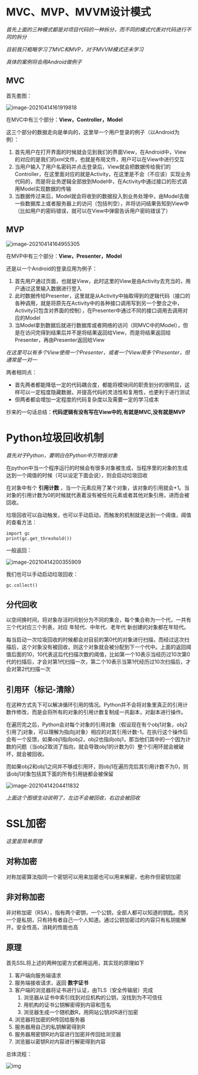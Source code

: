 # MVC、MVP、MVVM设计模式



*首先上面的三种模式都是对项目代码的一种拆分，而不同的模式代表对代码进行不同的拆分*

*目前我只粗略学习了MVC和MVP，对于MVVM模式还未学习*

*具体的案例将会用Android做例子*

## MVC

首先套图：

![image-20210414161919818](images-folder/image-20210414161919818.png)

在MVC中有三个部分：**View，Controller，Model**

这三个部分的数据走向是单向的，这里举一个用户登录的例子（以Android为例）：

1. 首先用户在打开界面的时候就会见到我们的界面View，在Android中，View的对应的是我们的xml文件，也就是布局文件，用户可以在View中进行交互
2. 当用户输入了用户名密码并点击登录后，View就会把数据传给我们的Controller，在这里面对应的就是Activity，在这里是不会（不应该）实现业务代码的，而是将业务逻辑全部放到Model中，在Activity中通过接口的形式调用Model实现数据的传输
3. 当数据传过来后，Model就会将收到的数据投入到业务处理中，由Model去做一些数据库上或者服务器上的访问（包括判空），并将访问结果告知到View中（比如用户的密码错误，就可以在View中弹窗告诉用户密码错误了）

## MVP

![image-20210414164955305](images-folder/image-20210414164955305.png)

在MVP中有三个部分：**View，Presenter，Model**

还是以一个Android的登录应用为例子：

1. 首先用户通过页面，也就是View，此时这里的View是由Activity去充当的，用户通过这里输入数据进行登入
2. 此时数据传给Presenter，这里就是从Activity中抽取得到的逻辑代码（接口的各种调用，就是将原先在Activity中的各种接口调用写到另一个整合之中，Activity只包含对界面的控制），在Presenter中通过不同的接口调用去调用对应的Model
3. 当Model拿到数据后就进行数据库或者网络的访问（同MVC中的Model），但是在访问完得到结果后并不是将结果返回给View，而是将结果返回给Presenter，再由Presenter返回给View

*在这里可以有多个View使用一个Presenter，或者一个View用多个Presenter，但通常是一对一*

两者相同点：

- 首先两者都能降低一定的代码耦合度，都能将模块间的职责划分的很明显，这样可以一定程度隐藏数据，并提高代码的灵活性和复用性，也更利于进行测试
- 但两者都会增加一定程度的代码复杂度以及需要一定的学习成本

抄来的一句话总结：**代码逻辑有没有写在View中的,有就是MVC,没有就是MVP**

# Python垃圾回收机制

*首先对于Python，要明白在Python中万物皆对象*

在python中当一个程序运行的时候会有很多对象被生成，当程序里的对象的生成达到一个阈值的时候（可以设定下面会说），则会启动垃圾回收

在对象中有个 **引用计数** ，当一个元素应用了某个对象，该对象的引用就会+1。当对象的引用计数为0的时候就代表着没有被任何元素或者其他对象引用，进而会被回收。

垃圾回收可以自动触发，也可以手动启动，而触发的机制就是达到一个阈值，阈值的查看方法：

```
import gc
print(gc.get_threshold())
```

一般返回：

![image-20210414200355909](images-folder/image-20210414200355909.png)

我们也可以手动启动垃圾回收：

```
gc.collect()
```

## 分代回收

以空间换时间，将对象存活时间划分为不同的集合，每个集合称为一个代，一共有三个代对应三个列表，对应 年轻代、中年代、老年代 新创建的对象都在年轻代。

每当启动一次垃圾回收的时候都会对目前的第0代的对象进行扫描，而经过这次扫描后，这个对象没有被回收，则这个对象就会被分配到下一个代中。上面的返回阈值后面的10，10代表这后代扫描次数的阈值，比如第一个10表示当经历过10次第0代的扫描后，才会对第1代扫描一次，第二个10表示当第1代经历过10次扫描后，才会对第2代扫描一次

## 引用环（标记-清除）

在这种方式先下可以解决循环引用的情况。Python并不会将对象里真正的引用计数作修改，而是会将所有的对象的引用计数复制成一共副本，对副本进行操作。

在遍历完之后，Python会对每个对象的引用对象（假设现在有个obj1对象，obj2引用了j对象，可以理解为指向j对象）相应的对其引用计数-1。在执行这个操作后会有一个反馈，如果obj1指向obj2，obj2也指向obj1，那当他们其中的一个因为计数的问题（当obj2取消了指向，就会导致obj1的计数为0）整个引用环就会被破坏，就会被回收。

而如果obj2和obj1之间并不够成引用环，则obj1在遍历完后其引用计数不为0，则该obj1对象包括其下面的所有引用链都会被保留

![image-20210414204411832](images-folder/image-20210414204411832.png)

*上面这个图很生动说明了，左边不会被回收，右边会被回收*

# SSL加密

*这里是简单原理*

## 对称加密

对称加密算法指同一个密钥可以用来加密也可以用来解密，也称作但密钥加密

## 非对称加密

非对称加密（RSA），指有两个密钥，一个公钥，全部人都可以知道的钥匙。而另一个是私钥，只有持有者自己一个人知道。通过公钥加密过的内容只有私钥能解开。安全性高，消耗的性能也高

## 原理

首先SSL将上述的两种加密方式都用运用，其实现的原理如下

1. 客户端向服务端请求
2. 服务端接收请求，返回 **数字证书**
3. 客户端的浏览器将证书进行认证，由TLS（安全传输层）完成
   1. 浏览器从证书中索引找到对应机构的公钥，没找到为不可信任
   2. 用机构的证书公钥解密得到内容和签名
   3. 浏览器生成一个随机数R，用网站公钥对R进行加密
4. 浏览器将加密的R传回给服务器
5. 服务器用自己的私钥解密得到R
6. 服务器用密钥R对内容进行加密并传回给浏览器
7. 浏览器以密钥R对内容进行解密得到内容

总体流程：

![img](https://img2020.cnblogs.com/blog/1395105/202005/1395105-20200526213357731-2033948230.jpg)

